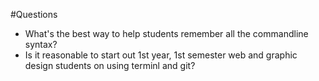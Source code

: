 #Questions

* What's the best way to help students remember all the commandline syntax? 
* Is it reasonable to start out 1st year, 1st semester web and graphic design students on using terminl and git? 
